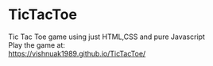 # TicTacToe
Tic Tac Toe game using just HTML,CSS and pure Javascript <br />
Play the game at:<br />
 https://vishnuak1989.github.io/TicTacToe/
